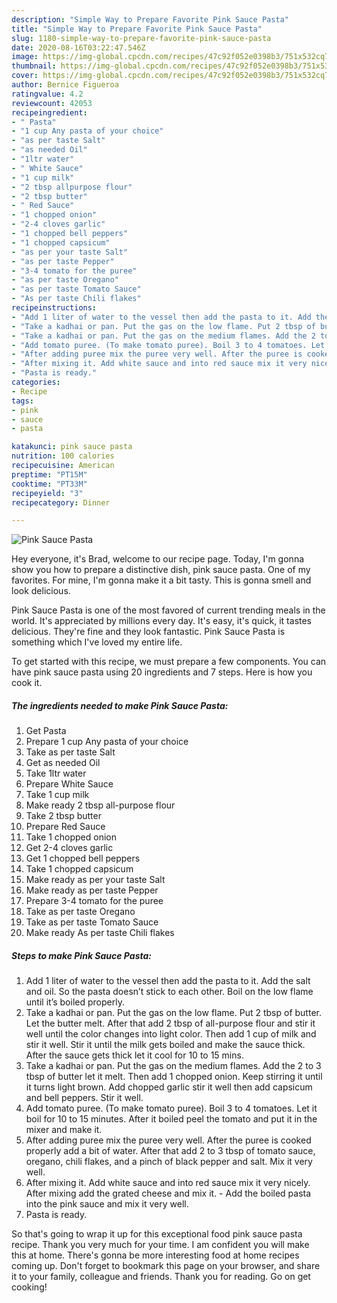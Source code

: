 ```yaml
---
description: "Simple Way to Prepare Favorite Pink Sauce Pasta"
title: "Simple Way to Prepare Favorite Pink Sauce Pasta"
slug: 1180-simple-way-to-prepare-favorite-pink-sauce-pasta
date: 2020-08-16T03:22:47.546Z
image: https://img-global.cpcdn.com/recipes/47c92f052e0398b3/751x532cq70/pink-sauce-pasta-recipe-main-photo.jpg
thumbnail: https://img-global.cpcdn.com/recipes/47c92f052e0398b3/751x532cq70/pink-sauce-pasta-recipe-main-photo.jpg
cover: https://img-global.cpcdn.com/recipes/47c92f052e0398b3/751x532cq70/pink-sauce-pasta-recipe-main-photo.jpg
author: Bernice Figueroa
ratingvalue: 4.2
reviewcount: 42053
recipeingredient:
- " Pasta"
- "1 cup Any pasta of your choice"
- "as per taste Salt"
- "as needed Oil"
- "1ltr water"
- " White Sauce"
- "1 cup milk"
- "2 tbsp allpurpose flour"
- "2 tbsp butter"
- " Red Sauce"
- "1 chopped onion"
- "2-4 cloves garlic"
- "1 chopped bell peppers"
- "1 chopped capsicum"
- "as per your taste Salt"
- "as per taste Pepper"
- "3-4 tomato for the puree"
- "as per taste Oregano"
- "as per taste Tomato Sauce"
- "As per taste Chili flakes"
recipeinstructions:
- "Add 1 liter of water to the vessel then add the pasta to it. Add the salt and oil. So the pasta doesn’t stick to each other. Boil on the low flame until it’s boiled properly."
- "Take a kadhai or pan. Put the gas on the low flame. Put 2 tbsp of butter. Let the butter melt. After that add 2 tbsp of all-purpose flour and stir it well until the color changes into light color. Then add 1 cup of milk and stir it well. Stir it until the milk gets boiled and make the sauce thick. After the sauce gets thick let it cool for 10 to 15 mins."
- "Take a kadhai or pan. Put the gas on the medium flames. Add the 2 to 3 tbsp of butter let it melt. Then add 1 chopped onion. Keep stirring it until it turns light brown. Add chopped garlic stir it well then add capsicum and bell peppers. Stir it well."
- "Add tomato puree. (To make tomato puree). Boil 3 to 4 tomatoes. Let it boil for 10 to 15 minutes. After it boiled peel the tomato and put it in the mixer and make it."
- "After adding puree mix the puree very well. After the puree is cooked properly add a bit of water. After that add 2 to 3 tbsp of tomato sauce, oregano, chili flakes, and a pinch of black pepper and salt. Mix it very well."
- "After mixing it. Add white sauce and into red sauce mix it very nicely. After mixing add the grated cheese and mix it.  Add the boiled pasta into the pink sauce and mix it very well."
- "Pasta is ready."
categories:
- Recipe
tags:
- pink
- sauce
- pasta

katakunci: pink sauce pasta 
nutrition: 100 calories
recipecuisine: American
preptime: "PT15M"
cooktime: "PT33M"
recipeyield: "3"
recipecategory: Dinner

---
```



![Pink Sauce Pasta](https://img-global.cpcdn.com/recipes/47c92f052e0398b3/751x532cq70/pink-sauce-pasta-recipe-main-photo.jpg)

Hey everyone, it's Brad, welcome to our recipe page. Today, I'm gonna show you how to prepare a distinctive dish, pink sauce pasta. One of my favorites. For mine, I'm gonna make it a bit tasty. This is gonna smell and look delicious.

Pink Sauce Pasta is one of the most favored of current trending meals in the world. It's appreciated by millions every day. It's easy, it's quick, it tastes delicious. They're fine and they look fantastic. Pink Sauce Pasta is something which I've loved my entire life.




To get started with this recipe, we must prepare a few components. You can have pink sauce pasta using 20 ingredients and 7 steps. Here is how you cook it.

<!--inarticleads1-->

##### The ingredients needed to make Pink Sauce Pasta:

1. Get  Pasta
1. Prepare 1 cup Any pasta of your choice
1. Take as per taste Salt
1. Get as needed Oil
1. Take 1ltr water
1. Prepare  White Sauce
1. Take 1 cup milk
1. Make ready 2 tbsp all-purpose flour
1. Take 2 tbsp butter
1. Prepare  Red Sauce
1. Take 1 chopped onion
1. Get 2-4 cloves garlic
1. Get 1 chopped bell peppers
1. Take 1 chopped capsicum
1. Make ready as per your taste Salt
1. Make ready as per taste Pepper
1. Prepare 3-4 tomato for the puree
1. Take as per taste Oregano
1. Take as per taste Tomato Sauce
1. Make ready As per taste Chili flakes




<!--inarticleads2-->

##### Steps to make Pink Sauce Pasta:

1. Add 1 liter of water to the vessel then add the pasta to it. Add the salt and oil. So the pasta doesn’t stick to each other. Boil on the low flame until it’s boiled properly.
1. Take a kadhai or pan. Put the gas on the low flame. Put 2 tbsp of butter. Let the butter melt. After that add 2 tbsp of all-purpose flour and stir it well until the color changes into light color. Then add 1 cup of milk and stir it well. Stir it until the milk gets boiled and make the sauce thick. After the sauce gets thick let it cool for 10 to 15 mins.
1. Take a kadhai or pan. Put the gas on the medium flames. Add the 2 to 3 tbsp of butter let it melt. Then add 1 chopped onion. Keep stirring it until it turns light brown. Add chopped garlic stir it well then add capsicum and bell peppers. Stir it well.
1. Add tomato puree. (To make tomato puree). Boil 3 to 4 tomatoes. Let it boil for 10 to 15 minutes. After it boiled peel the tomato and put it in the mixer and make it.
1. After adding puree mix the puree very well. After the puree is cooked properly add a bit of water. After that add 2 to 3 tbsp of tomato sauce, oregano, chili flakes, and a pinch of black pepper and salt. Mix it very well.
1. After mixing it. Add white sauce and into red sauce mix it very nicely. After mixing add the grated cheese and mix it.  - Add the boiled pasta into the pink sauce and mix it very well.
1. Pasta is ready.




So that's going to wrap it up for this exceptional food pink sauce pasta recipe. Thank you very much for your time. I am confident you will make this at home. There's gonna be more interesting food at home recipes coming up. Don't forget to bookmark this page on your browser, and share it to your family, colleague and friends. Thank you for reading. Go on get cooking!
